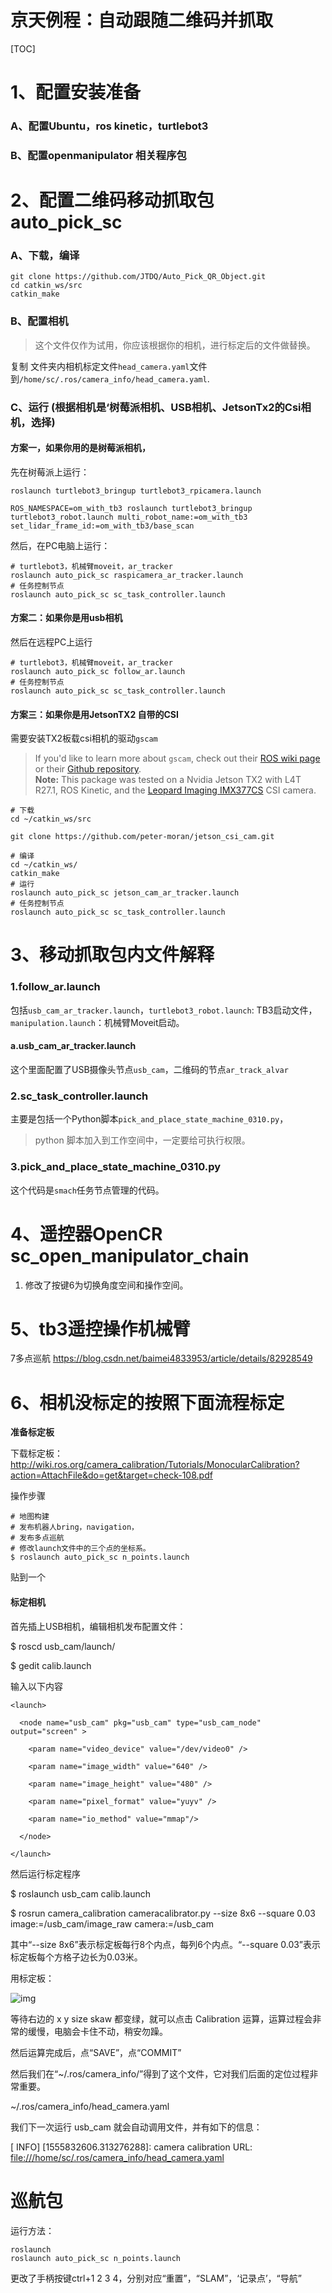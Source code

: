 

# 京天例程：自动跟随二维码并抓取

[TOC]

# 1、配置安装准备

### A、配置Ubuntu，ros kinetic，turtlebot3

### B、配置openmanipulator 相关程序包

# 2、配置二维码移动抓取包 auto_pick_sc

### A、下载，编译

```shell
git clone https://github.com/JTDQ/Auto_Pick_QR_Object.git
cd catkin_ws/src
catkin_make
```

### B、配置相机

> 这个文件仅作为试用，你应该根据你的相机，进行标定后的文件做替换。

复制 文件夹内相机标定文件`head_camera.yaml`文件到`/home/sc/.ros/camera_info/head_camera.yaml`.

### C、运行 (根据相机是‘树莓派相机、USB相机、JetsonTx2的Csi相机，选择)

#### 方案一，如果你用的是树莓派相机，

先在树莓派上运行：

```
roslaunch turtlebot3_bringup turtlebot3_rpicamera.launch 

ROS_NAMESPACE=om_with_tb3 roslaunch turtlebot3_bringup turtlebot3_robot.launch multi_robot_name:=om_with_tb3 set_lidar_frame_id:=om_with_tb3/base_scan 
```

然后，在PC电脑上运行：

```shell
# turtlebot3，机械臂moveit，ar_tracker
roslaunch auto_pick_sc raspicamera_ar_tracker.launch
# 任务控制节点
roslaunch auto_pick_sc sc_task_controller.launch
```

#### 方案二：如果你是用usb相机

然后在远程PC上运行

```shell
# turtlebot3，机械臂moveit，ar_tracker
roslaunch auto_pick_sc follow_ar.launch
# 任务控制节点
roslaunch auto_pick_sc sc_task_controller.launch
```

#### 方案三：如果你是用JetsonTX2 自带的CSI

需要安装TX2板载csi相机的驱动`gscam`  
> If you'd like to learn more about `gscam`, check out their [ROS wiki page](http://wiki.ros.org/gscam) or their [Github repository](https://github.com/ros-drivers/gscam).  
> **Note:** This package was tested on a Nvidia Jetson TX2 with L4T R27.1, ROS Kinetic, and the [Leopard Imaging IMX377CS](https://www.leopardimaging.com/LI-JETSON-KIT-IMX377CS-X.html) CSI camera.
```shell
# 下载
cd ~/catkin_ws/src

git clone https://github.com/peter-moran/jetson_csi_cam.git

# 编译
cd ~/catkin_ws/
catkin_make
# 运行
roslaunch auto_pick_sc jetson_cam_ar_tracker.launch
# 任务控制节点
roslaunch auto_pick_sc sc_task_controller.launch
```


# 3、移动抓取包内文件解释

### 1.follow_ar.launch

包括`usb_cam_ar_tracker.launch`，`turtlebot3_robot.launch`: TB3启动文件，`manipulation.launch`：机械臂Moveit启动。

#### a.usb_cam_ar_tracker.launch

这个里面配置了USB摄像头节点`usb_cam`，二维码的节点`ar_track_alvar`

### 2.sc_task_controller.launch

主要是包括一个Python脚本`pick_and_place_state_machine_0310.py`，

> python 脚本加入到工作空间中，一定要给可执行权限。

### 3.pick_and_place_state_machine_0310.py

这个代码是`smach`任务节点管理的代码。

# 4、遥控器OpenCR sc_open_manipulator_chain

1. 修改了按键6为切换角度空间和操作空间。



# 5、tb3遥控操作机械臂

7多点巡航 <https://blog.csdn.net/baimei4833953/article/details/82928549>

# 6、相机没标定的按照下面流程标定

**准备标定板**

下载标定板：<http://wiki.ros.org/camera_calibration/Tutorials/MonocularCalibration?action=AttachFile&do=get&target=check-108.pdf>

操作步骤

```
# 地图构建
# 发布机器人bring，navigation， 
# 发布多点巡航  
# 修改launch文件中的三个点的坐标系。
$ roslaunch auto_pick_sc n_points.launch 
```



贴到一个

#### **标定相机**

首先插上USB相机，编辑相机发布配置文件：

$ roscd usb_cam/launch/

$ gedit calib.launch 

输入以下内容

```
<launch>

  <node name="usb_cam" pkg="usb_cam" type="usb_cam_node" output="screen" >

    <param name="video_device" value="/dev/video0" />

    <param name="image_width" value="640" />

    <param name="image_height" value="480" />

    <param name="pixel_format" value="yuyv" />

    <param name="io_method" value="mmap"/>

  </node>

</launch>
```

然后运行标定程序

$ roslaunch usb_cam calib.launch             

$ rosrun camera_calibration cameracalibrator.py --size 8x6 --square 0.03 image:=/usb_cam/image_raw camera:=/usb_cam

其中“--size 8x6”表示标定板每行8个内点，每列6个内点。“--square 0.03”表示标定板每个方格子边长为0.03米。

用标定板：

![img](file:////tmp/wps-sc/ksohtml/wpsSqYe7i.jpg) 

等待右边的 x y size skaw 都变绿，就可以点击 Calibration 运算，运算过程会非常的缓慢，电脑会卡住不动，稍安勿躁。

然后运算完成后，点“SAVE”，点“COMMIT”

然后我们在“~/.ros/camera_info/”得到了这个文件，它对我们后面的定位过程非常重要。

~/.ros/camera_info/head_camera.yaml

我们下一次运行 usb_cam 就会自动调用文件，并有如下的信息：

[ INFO] [1555832606.313276288]: camera calibration URL: [file:///home/sc/.ros/camera_info/head_camera.yaml
](file://home\sc\.ros\camera_info\head_camera.yaml)



# 巡航包

运行方法：

```
roslaunch 
roslaunch auto_pick_sc n_points.launch

```

 更改了手柄按键ctrl+1 2 3 4，分别对应“重置”，“SLAM”，‘记录点’，“导航” 